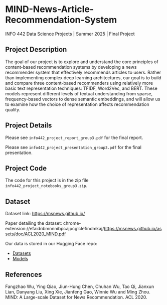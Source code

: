 # MIND-News-Article-Recommendation-System

INFO 442 Data Science Projects | Summer 2025 | Final Project

## Project Description
The goal of our project is to explore and understand the core principles of content-based recommendation systems by developing a news recommender system that effectively recommends articles to users. Rather than implementing complex deep learning architectures, our goal is to build and compare three content-based recommenders using relatively more basic text representation techniques: TFIDF, Word2Vec, and BERT. These models represent different levels of textual understanding from sparse, frequency-based vectors to dense semantic embeddings, and will allow us to examine how the choice of representation affects recommendation quality. 

## Project Details
Please see `info442_project_report_group3.pdf` for the final report.

Please see `info442_project_presentation_group3.pdf` for the final presentation.

## Project Code
The code for this project is in the zip file `info442_project_notebooks_group3.zip`.

## Dataset
Dataset link: https://msnews.github.io/

Paper detailing the dataset: chrome-extension://efaidnbmnnnibpcajpcglclefindmkaj/https://msnews.github.io/assets/doc/ACL2020_MIND.pdf

Our data is stored in our Hugging Face repo:
* [Datasets](https://huggingface.co/datasets/info-442/info-442/tree/main)
* [Models](https://huggingface.co/info-442/info-442/tree/main)

## References
Fangzhao Wu, Ying Qiao, Jiun-Hung Chen, Chuhan Wu, Tao Qi, Jianxun Lian, Danyang Liu, Xing Xie, Jianfeng Gao, Winnie Wu and Ming Zhou. MIND: A Large-scale Dataset for News Recommendation. ACL 2020.

